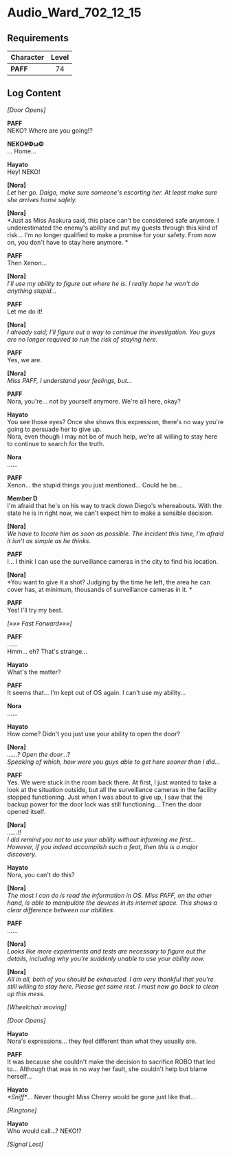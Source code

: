 # Audio_Ward_702_12_15
## Requirements
|Character|Level|
|---------|:---:|
|**PAFF** | 74  |

## Log Content
*\[Door Opens\]*

**PAFF**<br>
NEKO? Where are you going!?

**NEKO#ΦωΦ**<br>
... Home...

**Hayato**<br>
Hey! NEKO!

**[Nora]**<br>
*Let her go. Daigo, make sure someone's escorting her. At least make sure she arrives home safely.*

**[Nora]**<br>
*Just as Miss Asakura said, this place can't be considered safe anymore. I underestimated the enemy's ability and put my guests through this kind of risk... I'm no longer qualified to make a promise for your safety. From now on, you don't have to stay here anymore. *

**PAFF**<br>
Then Xenon...

**[Nora]**<br>
*I'll use my ability to figure out where he is. I really hope he won't do anything stupid...*

**PAFF**<br>
Let me do it!

**[Nora]**<br>
*I already said; I'll figure out a way to continue the investigation. You guys are no longer required to run the risk of staying here.*

**PAFF**<br>
Yes, we are.

**[Nora]**<br>
*Miss PAFF, I understand your feelings, but...*

**PAFF**<br>
Nora, you're... not by yourself anymore. We're all here, okay?

**Hayato**<br>
You see those eyes? Once she shows this expression, there's no way you're going to persuade her to give up.<br>
Nora, even though I may not be of much help, we're all willing to stay here to continue to search for the truth.

**Nora**<br>
......

**PAFF**<br>
Xenon... the stupid things you just mentioned... Could he be...

**Member D**<br>
I'm afraid that he's on his way to track down Diego's whereabouts. With the state he is in right now, we can't expect him to make a sensible decision.

**[Nora]**<br>
*We have to locate him as soon as possible. The incident this time, I'm afraid it isn't as simple as he thinks.*

**PAFF**<br>
I... I think I can use the surveillance cameras in the city to find his location.

**[Nora]**<br>
*You want to give it a shot? Judging by the time he left, the area he can cover has, at minimum, thousands of surveillance cameras in it. *

**PAFF**<br>
Yes! I'll try my best.

*[»»» Fast Forward»»»]*

**PAFF**<br>
......<br>
Hmm... eh? That's strange...

**Hayato**<br>
What's the matter?

**PAFF**<br>
It seems that... I'm kept out of OS again. I can't use my ability...

**Nora**<br>
......

**Hayato**<br>
How come? Didn't you just use your ability to open the door?

**[Nora]**<br>
*......? Open the door...?<br>
Speaking of which, how were you guys able to get here sooner than I did...*

**PAFF**<br>
Yes. We were stuck in the room back there. At first, I just wanted to take a look at the situation outside, but all the surveillance cameras in the facility stopped functioning. Just when I was about to give up, I saw that the backup power for the door lock was still functioning... Then the door opened itself.

**[Nora]**<br>
*......!!<br>
I did remind you not to use your ability without informing me first... However, if you indeed accomplish such a feat, then this is a major discovery.*

**Hayato**<br>
Nora, you can't do this?

**[Nora]**<br>
*The most I can do is read the information in OS. Miss PAFF, on the other hand, is able to manipulate the devices in its internet space. This shows a clear difference between our abilities.*

**PAFF**<br>
......

**[Nora]**<br>
*Looks like more experiments and tests are necessary to figure out the details, including why you're suddenly unable to use your ability now.*

**[Nora]**<br>
*All in all, both of you should be exhausted. I am very thankful that you're still willing to stay here. Please get some rest. I must now go back to clean up this mess.*

*\[Wheelchair moving\]*

*\[Door Opens\]*

**Hayato**<br>
Nora's expressions... they feel different than what they usually are.

**PAFF**<br>
It was because she couldn't make the decision to sacrifice ROBO that led to... Although that was in no way her fault, she couldn't help but blame herself...

**Hayato**<br>
*\*Sniff\**... Never thought Miss Cherry would be gone just like that...

*\[Ringtone\]*

**Hayato**<br>
Who would call...? NEKO!?

*[Signal Lost]*
